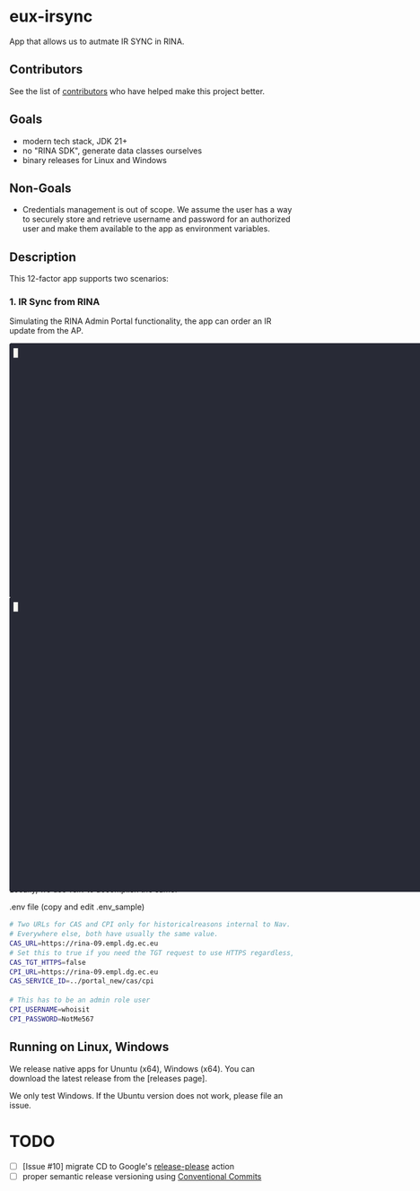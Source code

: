 # eux-irsync

App that allows us to autmate IR SYNC in RINA.

## Contributors

See the list of [contributors](CONTRIBUTORS.md) who have helped make this project better.


## Goals

- modern tech stack, JDK 21+
- no "RINA SDK", generate data classes ourselves
- binary releases for Linux and Windows

## Non-Goals

- Credentials management is out of scope. We assume the user has a way to securely store and retrieve username and password for an authorized user and make them available to the app as environment variables.

## Description

This 12-factor app supports two scenarios:

### 1. IR Sync from RINA

Simulating the RINA Admin Portal functionality, the app can order an IR update from the AP.

<img src="docs/order.gif" style="transform: scale(2.0); transform-origin: top left;" alt="IR Order Animation">

The app does not wait for the IR update to arrive,

To continue the IR update, goto scenaraio 2.


### 2. IR Sync from AP

It is possible to register a subscription to IR updates for a competent institution / NA. 
Here, AP will send the IR updates to RINA, RINA does not have to order them.

<img src="docs/install.gif" style="transform: scale(2.0); transform-origin: top left;" alt="IR Install Animation">

This is Nav's new favourite way of doing IR Sync. All we do now is run this app as a scheduled task every hour on the our.
If there is a new IR update, it will be installed, and if there is no new IR update, nothing will happen.


## Running locally

Running this locally requires the following:

We need to plumb in three middleware services, whose configuration is injected as environment variables:
- RINA CPI

Locally, we use `.env` to accomplish the same.

.env file (copy and edit .env_sample)

```bash
# Two URLs for CAS and CPI only for historicalreasons internal to Nav.
# Everywhere else, both have usually the same value.
CAS_URL=https://rina-09.empl.dg.ec.eu
# Set this to true if you need the TGT request to use HTTPS regardless, like Nav
CAS_TGT_HTTPS=false
CPI_URL=https://rina-09.empl.dg.ec.eu
CAS_SERVICE_ID=../portal_new/cas/cpi

# This has to be an admin role user
CPI_USERNAME=whoisit
CPI_PASSWORD=NotMe567
```

## Running on Linux, Windows

We release native apps for Ununtu (x64), Windows (x64). You can download the latest release from the [releases page].

We only test Windows. If the Ubuntu version does not work, please file an issue.

# TODO

- [ ] [Issue #10] migrate CD to Google's [release-please](https://github.com/googleapis/release-please) action
- [ ] proper semantic release versioning using [Conventional Commits](https://www.conventionalcommits.org)